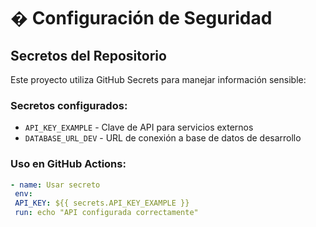 # � Configuración de Seguridad
## Secretos del Repositorio
Este proyecto utiliza GitHub Secrets para manejar información sensible:
### Secretos configurados:
- `API_KEY_EXAMPLE` - Clave de API para servicios externos
- `DATABASE_URL_DEV` - URL de conexión a base de datos de desarrollo
### Uso en GitHub Actions:
```yaml
- name: Usar secreto
 env:
 API_KEY: ${{ secrets.API_KEY_EXAMPLE }}
 run: echo "API configurada correctamente"
